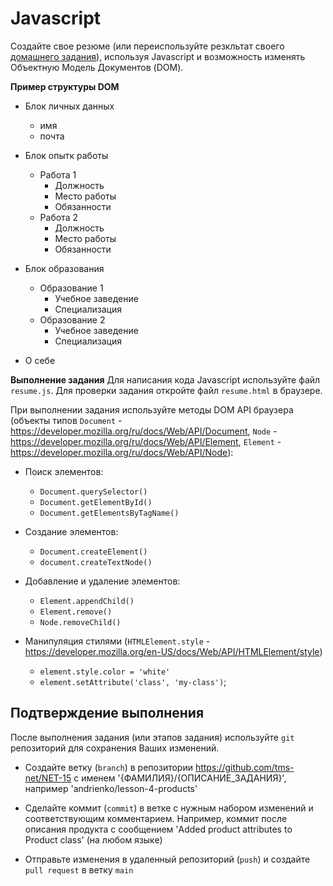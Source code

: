 ﻿# Javascript
Создайте свое резюме (или переиспользуйте резкльтат своего [домашнего задания](https://github.com/tms-net/NET-15/blob/main/Homeworks/Homework17/Homework.md)), используя Javascript и возможность изменять Объектную Модель Документов (DOM).

**Пример структуры DOM**
- Блок личных данных
    - имя
    - почта

- Блок опытк работы
    - Работа 1
        - Должность
        - Место работы
        - Обязанности
    - Работа 2
        - Должность
        - Место работы
        - Обязанности

- Блок образования
    - Образование 1
        - Учебное заведение
        - Специализация
    - Образование 2
        - Учебное заведение
        - Специализация

- О себе

**Выполнение задания**
Для написания кода Javascript используйте файл `resume.js`. Для проверки задания откройте файл `resume.html` в браузере.

При выполнении задания используйте методы DOM API браузера (объекты типов `Document` - https://developer.mozilla.org/ru/docs/Web/API/Document, `Node` - https://developer.mozilla.org/ru/docs/Web/API/Element, `Element` - https://developer.mozilla.org/ru/docs/Web/API/Node):
  - Поиск элементов: 
    - `Document.querySelector()`
    - `Document.getElementById()`
    - `Document.getElementsByTagName()`

  - Создание элементов: 
    - `Document.createElement()`
    - `document.createTextNode()`

  - Добавление и удаление элементов:
    - `Element.appendChild()`
    - `Element.remove()`
    - `Node.removeChild()`

  - Манипуляция стилями (`HTMLElement.style` - https://developer.mozilla.org/en-US/docs/Web/API/HTMLElement/style)
    - `element.style.color = 'white'`
    - `element.setAttribute('class', 'my-class')`;

## Подтверждение выполнения
После выполнения задания (или этапов задания) используйте `git` репозиторий для сохранения Ваших изменений.

 - Создайте ветку (`branch`) в репозитории https://github.com/tms-net/NET-15 с именем '{ФАМИЛИЯ}/{ОПИСАНИЕ_ЗАДАНИЯ}', например 'andrienko/lesson-4-products'

 - Сделайте коммит (`commit`) в ветке с нужным набором изменений и соответствующим комментарием. Например, коммит после описания продукта с сообщением 'Added product attributes to Product class' (на любом языке)

 - Отправьте изменения в удаленный репозиторий (`push`) и создайте `pull request` в ветку `main`







